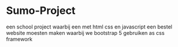 # Sumo-Project
een school project waarbij een met html css en javascript een bestel website moesten maken
waarbij we bootstrap 5 gebruiken as css framework
